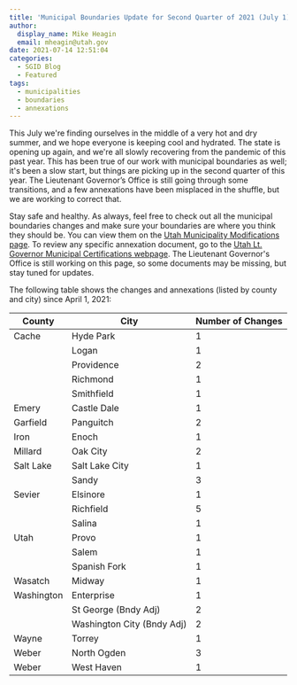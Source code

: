 ```yaml
---
title: 'Municipal Boundaries Update for Second Quarter of 2021 (July 1)'
author:
  display_name: Mike Heagin
  email: mheagin@utah.gov
date: 2021-07-14 12:51:04
categories:
  - SGID Blog
  - Featured
tags:
  - municipalities
  - boundaries
  - annexations
---
```


This July we're finding ourselves in the middle of a very hot and dry summer, and we hope everyone is keeping cool and hydrated. The state is opening up again, and we're all slowly recovering from the pandemic of this past year. This has been true of our work with municipal boundaries as well; it's been a slow start, but things are picking up in the second quarter of this year. The Lieutenant Governor’s Office is still going through some transitions, and a few annexations have been misplaced in the shuffle, but we are working to correct that. 

Stay safe and healthy. As always, feel free to check out all the municipal boundaries changes and make sure your boundaries are where you think they should be. You can view them on the [Utah Municipality Modifications page](https://www.arcgis.com/home/webmap/viewer.html?webmap=c5ab7e0fcd514f1a9db6b8dad55bba63).
To review any specific annexation document, go to the [Utah Lt. Governor Municipal Certifications webpage](https://municert.utah.gov/). The Lieutenant Governor's Office is still working on this page, so some documents may be missing, but stay tuned for updates.

The following table shows the changes and annexations (listed by county and city) since April 1, 2021:

| County | City | Number of Changes |
| --- | --- | --- |
| Cache | Hyde Park | 1 |
| | Logan | 1 |
| | Providence | 2 |
| | Richmond | 1 |
| | Smithfield | 1 |
| Emery | Castle Dale | 1 |
| Garfield | Panguitch | 2 |
| Iron | Enoch | 1 |
| Millard | Oak City  | 2 |
| Salt Lake | Salt Lake City | 1 |
| | Sandy | 3 |
| Sevier | Elsinore | 1 |
| | Richfield | 5 |
| | Salina | 1 |
| Utah | Provo | 1 |
| | Salem  | 1 |
| | Spanish Fork  | 1 |
| Wasatch | Midway | 1 |
| Washington | Enterprise | 1 |
| | St George (Bndy Adj)  | 2 |
| | Washington City (Bndy Adj) | 2 |
| Wayne | Torrey | 1 |
| Weber | North Ogden | 3 |
| Weber | West Haven | 1 |
